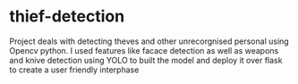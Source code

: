 # thief-detection
Project deals with detecting theves and other unrecorgnised personal using Opencv python. I used features like facace detection as well as weapons and knive detection using YOLO to built the model and deploy it over flask to create a user friendly interphase
